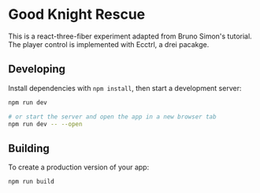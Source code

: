 # Good Knight Rescue

This is a react-three-fiber experiment adapted from Bruno Simon's tutorial. The player control is implemented with Ecctrl, a drei pacakge.


## Developing

Install dependencies with `npm install`, then start a development server:

```bash
npm run dev

# or start the server and open the app in a new browser tab
npm run dev -- --open
```

## Building

To create a production version of your app:

```bash
npm run build
```

